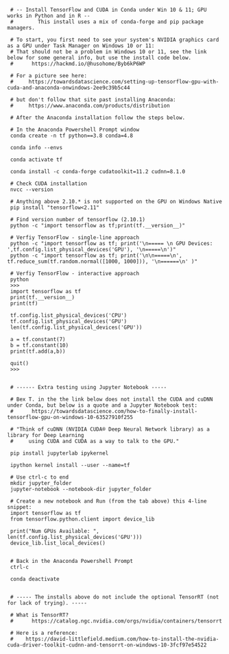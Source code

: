      
     # -- Install TensorFlow and CUDA in Conda under Win 10 & 11; GPU works in Python and in R --
     #        This install uses a mix of conda-forge and pip package managers.
          
     # To start, you first need to see your system's NVIDIA graphics card as a GPU under Task Manager on Windows 10 or 11:
     # That should not be a problem in Windows 10 or 11, see the link below for some general info, but use the install code below.
     #      https://hackmd.io/@husohome/Byb6kP6WP 
      
     # For a picture see here:
     #     https://towardsdatascience.com/setting-up-tensorflow-gpu-with-cuda-and-anaconda-onwindows-2ee9c39b5c44 
        
     # but don't follow that site past installing Anaconda:
     #     https://www.anaconda.com/products/distribution
     
     # After the Anaconda installation follow the steps below.
              
     # In the Anaconda Powershell Prompt window
     conda create -n tf python==3.8 conda=4.8
     
     conda info --envs
     
     conda activate tf
     
     conda install -c conda-forge cudatoolkit=11.2 cudnn=8.1.0
     
     # Check CUDA installation 
     nvcc --version
     
     # Anything above 2.10.* is not supported on the GPU on Windows Native
     pip install "tensorflow<2.11"
     
     # Find version number of tensorflow (2.10.1)
     python -c "import tensorflow as tf;print(tf.__version__)"
          
     # Verfiy TensorFlow - single-line approach
     python -c "import tensorflow as tf; print('\n===== \n GPU Devices: ',tf.config.list_physical_devices('GPU'), '\n=====\n')"
     python -c "import tensorflow as tf; print('\n\n=====\n', tf.reduce_sum(tf.random.normal([1000, 1000])), '\n======\n' )"
          
     # Verfiy TensorFlow - interactive approach
     python
     >>> 
     import tensorflow as tf
     print(tf.__version__)
     print(tf)
     
     tf.config.list_physical_devices('CPU')
     tf.config.list_physical_devices('GPU')
     len(tf.config.list_physical_devices('GPU'))
     
     a = tf.constant(7)
     b = tf.constant(10)
     print(tf.add(a,b))
     
     quit()
     >>> 
     
     
     # ------ Extra testing using Jupyter Notebook -----
     
     # Bex T. in the the link below does not install the CUDA and cuDNN under Conda, but below is a quote and a Jupyter Notebook test:
     #      https://towardsdatascience.com/how-to-finally-install-tensorflow-gpu-on-windows-10-63527910f255   
     
     # "Think of cuDNN (NVIDIA CUDA® Deep Neural Network library) as a library for Deep Learning 
     #     using CUDA and CUDA as a way to talk to the GPU."
     
     pip install jupyterlab ipykernel
     
     ipython kernel install --user --name=tf
     
     # Use ctrl-c to end
     mkdir jupyter_folder
     jupyter-notebook --notebook-dir jupyter_folder
   
     # Create a new notebook and Run (from the tab above) this 4-line snippet:
     import tensorflow as tf
     from tensorflow.python.client import device_lib
     
     print("Num GPUs Available: ", len(tf.config.list_physical_devices('GPU')))
     device_lib.list_local_devices()
     
     
     # Back in the Anaconda Powershell Prompt
     ctrl-c
     
     conda deactivate
     
     
     # ----- The installs above do not include the optional TensorRT (not for lack of trying). -----
     
     # What is TensorRT?
     #      https://catalog.ngc.nvidia.com/orgs/nvidia/containers/tensorrt
     
     # Here is a reference:
     #    https://david-littlefield.medium.com/how-to-install-the-nvidia-cuda-driver-toolkit-cudnn-and-tensorrt-on-windows-10-3fcf97e54522
     
      
     
     

